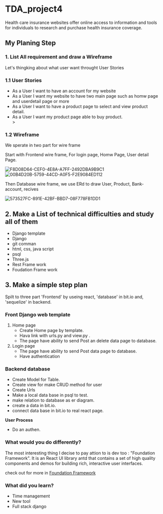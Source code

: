 # TDA_project4

Health care insurance websites offer online access to information and tools for individuals to research and purchase health insurance coverage.

<h2>My Planing Step</h2>

<h3>1. List All requirement and draw a Wireframe</h3>
Let's thingking about what user want throught User Stories 

<h3> 1.1 User Stories </h3>

<ul>
  <li>As a User I want to have an account for my website</li>
  <li>As a User I want my website to have two main page such as homw page and userdetail page or more</li>
  <li>As a User I want to have a product page to select and view product detail.</li>
  <li>As a User I want my product page able to buy product.</li>>
</ul>

<h3>1.2 Wireframe </h3>
  We sperate in two part for wire frame
  
  Start with Frontend wire frame, For login page, Homw Page, User detail Page. </p>
![F8D08D64-CEF0-4E8A-A7FF-2492DBA9B9C1](https://media.git.generalassemb.ly/user/46056/files/82db338b-a989-49a3-af13-8e4840450ab8)
![00B4D20B-5759-44CD-A0F5-F2E9084ED112](https://media.git.generalassemb.ly/user/46056/files/068fe907-1baa-441a-97f7-f7ccc6256919)

  
  Then Database wire frame, we use ERd to draw User, Product, Bank-account, recives
 
![573527FC-891E-42BF-BBD7-08F778FB1DD1](https://media.git.generalassemb.ly/user/46056/files/83f3b49f-3740-4ecc-bed6-cc1ab6e0beb4)


<h2>2. Make a List of technical difficulties and study all of them</h2>

<ul>
  <li>Django template</li>
  <li>Django</li>
  <li>git comman</li>
  <li>html, css,  java script</li>
  <li>psql</li>
  <li>Three.js</li>
  <li>Rest Frame work</li>
  <li>Foudation Frame work</li>
</ul>


## 3. Make a simple step plan

Spilt to three part 'Frontend' by useing react, 'database' in bit.io and, 'sequelize' in backend.


### Front Django web template
<ol>
  <li>Home page
  <ul>
    <li>Create Home page by template.</li>
    <li>Hava link with urls.py and view.py .</li>
    <li>The page have ability to send Post an delete data page to database.</li>
  </ul>
  </li>
    
  <li>Login page
  <ul>
    <li>The page have ability to send Post data page to database.</li>
    <li>Have authentication</li>
  </ul>
  </li>
</ol>
  


### Backend database
<ul>
  <li>Create Model for Table.</li>
  <li>Create view for make CRUD method for user</li>
  <li>Create Urls 
  <li>Make a local data base in psql to test.</li>
  <li>make relation to database as er diagram.</li>
  <li>create a data in bit.io.</li>
  <li>connect data base in bit.io to real react page.</li>
</ul>

**User Process**
<ul>
  <li>Do an authen.</li>
</ul>


<h3>What would you do differently?</h3>

<p>The most interesting thing I decise to pay attion to is dev too : "Foundation Framework". It is an React UI library antd that contains a set of high quality components and demos for building rich, interactive user interfaces.


check out for more in [Foundation Framework](https://get.foundation/)
</p>


<h3>What did you learn?</h3>
<ul>
  <li>Time management</li>
  <li>New tool</li>
  <li>Full stack django</li>
<ul>
